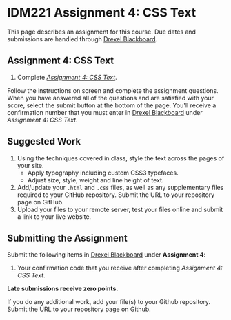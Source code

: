 # IDM221 Assignment 4: CSS Text

This page describes an assignment for this course. Due dates and submissions are handled through [Drexel Blackboard](https://learn.dcollege.net/).

## Assignment 4: CSS Text

1. Complete [_Assignment 4: CSS Text_](http://digm.drexel.edu/crs/IDM221/assignments/screens/assessment_intro.php?assignment=4).

Follow the instructions on screen and complete the assignment questions. When you have answered all of the questions and are satisfied with your score, select the submit button at the bottom of the page. You'll receive a confirmation number that you must enter in [Drexel Blackboard](https://learn.dcollege.net/) under _Assignment 4: CSS Text_.

## Suggested Work

1. Using the techniques covered in class, style the text across the pages of your site.
    - Apply typography including custom CSS3 typefaces.
    - Adjust size, style, weight and line height of text.
1. Add/update your `.html` and `.css` files, as well as any supplementary files required to your GitHub repository. Submit the URL to your repository page on GitHub.
1. Upload your files to your remote server, test your files online and submit a link to your live website.

## Submitting the Assignment

Submit the following items in [Drexel Blackboard](https://learn.dcollege.net/) under **Assignment 4**:

1. Your confirmation code that you receive after completing _Assignment 4: CSS Text_.

**Late submissions receive zero points.**

If you do any additional work, add your file(s) to your Github repository. Submit the URL to your repository page on Github.
